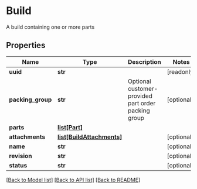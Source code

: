 # Build

A build containing one or more parts
## Properties
Name | Type | Description | Notes
------------ | ------------- | ------------- | -------------
**uuid** | **str** |  | [readonly] 
**packing_group** | **str** | Optional customer-provided part order packing group | [optional] 
**parts** | [**list[Part]**](Part.md) |  | 
**attachments** | [**list[BuildAttachments]**](BuildAttachments.md) |  | [optional] 
**name** | **str** |  | [optional] 
**revision** | **str** |  | [optional] 
**status** | **str** |  | [optional] 

[[Back to Model list]](../README.md#documentation-for-models) [[Back to API list]](../README.md#documentation-for-api-endpoints) [[Back to README]](../README.md)


